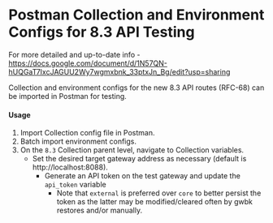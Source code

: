 # Postman Collection and Environment Configs for 8.3 API Testing

For more detailed and up-to-date info - https://docs.google.com/document/d/1N57QN-hUQGaT7IxcJAGUU2Wy7wgmxbnk_33ptxJn_Bg/edit?usp=sharing

Collection and environment configs for the new 8.3 API routes (RFC-68) can be imported in Postman for testing.

#### Usage
1. Import Collection config file in Postman.
2. Batch import environment configs.
3. On the `8.3` Collection parent level, navigate to Collection variables.
	- Set the desired target gateway address as necessary (default is http://localhost:8088).
      - Generate an API token on the test gateway and update the `api_token` variable
        - Note that `external` is preferred over `core` to better persist the token as the latter may be modified/cleared often by gwbk restores and/or manually.